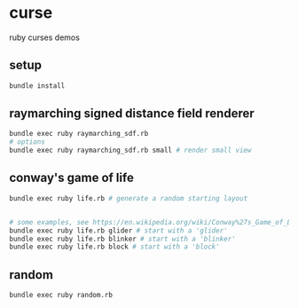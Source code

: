 # curse
ruby curses demos

## setup

```bash
bundle install
```

## raymarching signed distance field renderer
```bash
bundle exec ruby raymarching_sdf.rb
# options
bundle exec ruby raymarching_sdf.rb small # render small view
```

## conway's game of life

```bash
bundle exec ruby life.rb # generate a random starting layout


# some examples, see https://en.wikipedia.org/wiki/Conway%27s_Game_of_Life#Examples_of_patterns
bundle exec ruby life.rb glider # start with a 'glider'
bundle exec ruby life.rb blinker # start with a 'blinker'
bundle exec ruby life.rb block # start with a 'block'

```

## random
```bash
bundle exec ruby random.rb
```
